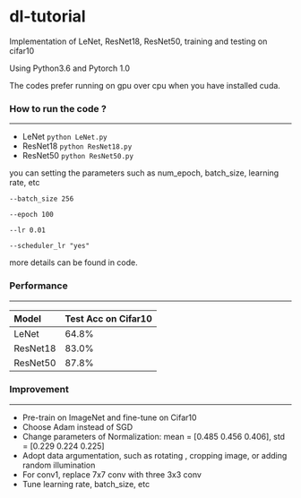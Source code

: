 # dl-tutorial
Implementation of LeNet, ResNet18, ResNet50, training and testing on cifar10

Using Python3.6 and Pytorch 1.0

The codes prefer running on gpu over cpu when you have installed cuda.

### How to run the code ?

---

- LeNet	 `python LeNet.py`
- ResNet18   `python ResNet18.py`
- ResNet50   `python ResNet50.py`

you can setting the parameters such as num_epoch, batch_size, learning rate, etc

`--batch_size 256`

`--epoch 100`

`--lr 0.01`

`--scheduler_lr "yes"`

more details can be found in code.

### Performance

---

| Model    | Test Acc on Cifar10 |
| :------- | ------------------- |
| LeNet    | 64.8%               |
| ResNet18 | 83.0%               |
| ResNet50 | 87.8%               |

### Improvement

---

- Pre-train on ImageNet and fine-tune on Cifar10
- Choose Adam instead of SGD
- Change parameters of Normalization: mean = [0.485 0.456 0.406], std = [0.229 0.224 0.225] 
- Adopt data argumentation, such as rotating , cropping image, or adding random illumination
- For conv1, replace 7x7 conv with three 3x3 conv 
- Tune learning rate, batch_size, etc